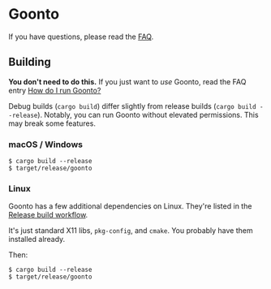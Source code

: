 # Goonto

If you have questions, please read the [FAQ](https://github.com/dogkisser/goonto/wiki/FAQ/).

## Building

**You don't need to do this.** If you just want to _use_ Goonto, read the FAQ entry [How do I run Goonto?](https://github.com/dogkisser/goonto/wiki/FAQ#how-do-i-run-goonto)

Debug builds (`cargo build`) differ slightly from release builds (`cargo build --release`).
Notably, you can run Goonto without elevated permissions. This may break some
features.

### macOS / Windows

```
$ cargo build --release
$ target/release/goonto
```

### Linux

Goonto has a few additional dependencies on Linux. They're listed in the
[Release build workflow](https://github.com/dogkisser/goonto/blob/master/.github/workflows/release.yml#L32).

It's just standard X11 libs, `pkg-config`, and `cmake`. You probably have them
installed already.

Then:

```
$ cargo build --release
$ target/release/goonto
```
